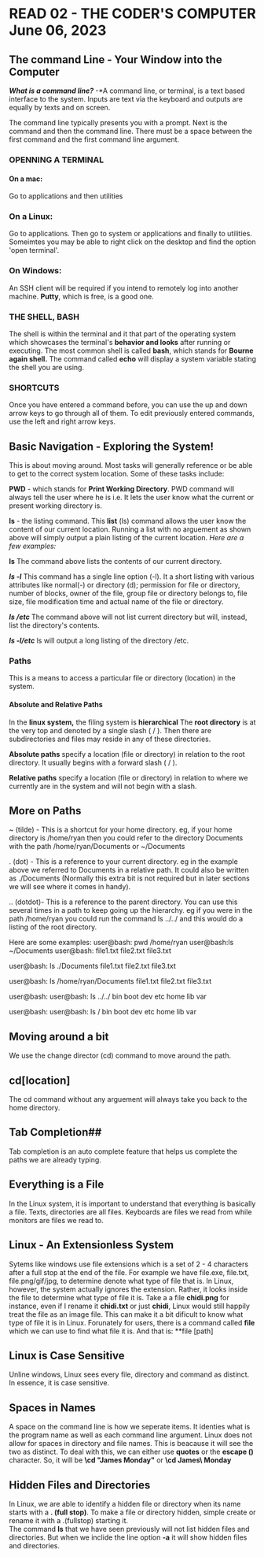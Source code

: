 # READ 02 - THE CODER'S COMPUTER June 06, 2023 # 

## The command Line - Your Window into the Computer ##

**_What is a command line?_**
-*A command line, or terminal, is a text based interface to the system. Inputs are text via the keyboard and outputs are equally by texts and on screen.

The command line typically presents you with a prompt. Next is the command and then the command line. There must be a space between the first command and the first command line argument. 

### OPENNING A TERMINAL 
#### On a mac:
Go to applications and then utilities

### On a Linux:
Go to applications. Then go to system or applications and finally to utilities. Someimtes you may be able to right click on the desktop and find the option 'open terminal'. 

### On Windows:
An SSH client will be required if you intend to remotely log into another machine. **Putty**, which is free, is a good one.

### THE SHELL, BASH 
The shell is within the terminal and it that part of the operating system which showcases the terminal's **behavior and looks** after running or executing. The most common shell is called **bash**, which stands for **Bourne again shell.**
The command called **echo** will display a system variable stating the shell you are using. 

### SHORTCUTS
Once you have entered a command before, you can use the up and down arrow keys to go through all of them. To edit previously entered commands, use the left and right arrow keys.

## Basic Navigation - Exploring the System!
This is about moving around. Most tasks will generally reference or be able to get to the correct system location. Some of these tasks include: 

**PWD** - which stands for **Print Working Directory**. PWD command will always tell the user where he is i.e. It lets the user know what the current or present working directory is. 

**ls** - the listing command. 
This **list** (ls) command allows the user know the content of our current location. 
Running a list with no arguement as shown above will simply output a plain listing of the current location. 
_Here are a few examples:_

**ls**
The command above lists the contents of our current directory. 

_**ls -l**_
This command has a single line option (-l). It a short listing with various attributes like normal(-) or directory (d); permission for file or directory, number of blocks, owner of the file, group file or directory belongs to, file size, file modification time and actual name of the file or directory. 

_**ls /etc**_
The command above will not list current directory but will, instead, list the directory's contents. 

_**ls -l/etc**_
ls will output a long listing of the directory /etc.

### Paths
This is a means to access a particular file or directory (location) in the system. 

#### Absolute and Relative Paths ####
In the **linux system,** the filing system is **hierarchical** The **root directory** is at the very top and denoted by a single slash ( / ). Then there are subdirectories and files may reside in any of these directories. 

**Absolute paths** specify a location (file or directory) in relation to the root directory. It usually begins with a forward slash ( / ). 

**Relative paths** specify a location (file or directory) in relation to where we currently are in the system and will not begin with a slash.

## More on Paths
~ (tilde) - This is a shortcut for your home directory. eg, if your home directory is /home/ryan then you could refer to the directory Documents with the path /home/ryan/Documents or ~/Documents

. (dot) - This is a reference to your current directory. eg in the example above we referred to Documents in a relative path. It could also be written as ./Documents (Normally this extra bit is not required but in later sections we will see where it comes in handy).

.. (dotdot)- This is a reference to the parent directory. You can use this several times in a path to keep going up the hierarchy. eg if you were in the path /home/ryan you could run the command ls ../../ and this would do a listing of the root directory.

Here are some examples:
user@bash: pwd
/home/ryan
user@bash:ls ~/Documents
user@bash: file1.txt file2.txt file3.txt

user@bash: ls ./Documents
file1.txt file2.txt file3.txt

user@bash: ls /home/ryan/Documents
file1.txt file2.txt file3.txt

user@bash:
user@bash: ls ../../
bin boot dev etc home lib var

user@bash:
user@bash: ls /
bin boot dev etc home lib var



## Moving around a bit ##
We use the change director (cd) command to move around the path. 
## cd[location]
The cd command without any arguement will always take you back to the home directory. 

## Tab Completion##
Tab completion is an auto complete feature that helps us complete the paths we are already typing.

## Everything is a File ##
In the Linux system, it is important to understand that everything is basically a file. 
Texts, directories are all files. Keyboards are files we read from while monitors are files we read to. 

## Linux - An Extensionless System ##
Sytems like windows use file extensions which is a set of 2 - 4 characters after a full stop at the end of the file. For example we have file.exe, file.txt, file.png/gif/jpg, to determine denote what type of file that is. In Linux, however, the system actually ignores the extension. Rather, it looks inside the file to determine what type of file it is. Take a a file **chidi.png** for instance, even if I rename it **chidi.txt** or just **chidi**, Linux would still happily treat the file as an image file. This can make it a bit dificult to know what type of file it is in Linux. Forunately for users, there is a command called **file** which we can use to find what file it is. And that is: **file [path]

## Linux is Case Sensitive
Unline windows, Linux sees every file, directory and command as distinct. In essence, it is case sensitive.  

## Spaces in Names
A space on the command line is how we seperate items. It identies what is the program name as well as each command line argument. Linux does not allow for spaces in directory and file names. This is beacause it will see the two as distinct. To deal with this, we can either use **quotes** or the **escape (\)** character. So, it will be **\cd "James Monday"** or **\cd James\ Monday**

## Hidden Files and Directories
In Linux, we are able to identify a hidden file or directory when its name starts with a **. (full stop)**. To make a file or directory hidden, simple create  or rename it with a .(fullstop) starting it.   
The command **ls** that we have seen previously will not list hidden files and directories. But when we inclide the line option **-a** it will show hidden files and directories. 